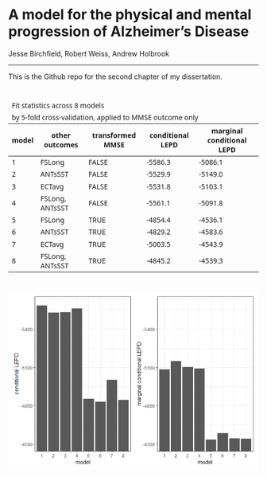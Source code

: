A model for the physical and mental progression of Alzheimer’s Disease
================
Jesse Birchfield, Robert Weiss, Andrew Holbrook

------------------------------------------------------------------------

This is the Github repo for the second chapter of my dissertation.

<div id="uwuranbsjl" style="padding-left:0px;padding-right:0px;padding-top:10px;padding-bottom:10px;overflow-x:auto;overflow-y:auto;width:auto;height:auto;">
<style>#uwuranbsjl table {
  font-family: system-ui, 'Segoe UI', Roboto, Helvetica, Arial, sans-serif, 'Apple Color Emoji', 'Segoe UI Emoji', 'Segoe UI Symbol', 'Noto Color Emoji';
  -webkit-font-smoothing: antialiased;
  -moz-osx-font-smoothing: grayscale;
}
&#10;#uwuranbsjl thead, #uwuranbsjl tbody, #uwuranbsjl tfoot, #uwuranbsjl tr, #uwuranbsjl td, #uwuranbsjl th {
  border-style: none;
}
&#10;#uwuranbsjl p {
  margin: 0;
  padding: 0;
}
&#10;#uwuranbsjl .gt_table {
  display: table;
  border-collapse: collapse;
  line-height: normal;
  margin-left: auto;
  margin-right: auto;
  color: #333333;
  font-size: 16px;
  font-weight: normal;
  font-style: solid;
  background-color: #FFFFFF;
  width: auto;
  border-top-style: solid;
  border-top-width: 3px;
  border-top-color: #D3D3D3;
  border-right-style: solid;
  border-right-width: 3px;
  border-right-color: #D3D3D3;
  border-bottom-style: solid;
  border-bottom-width: 3px;
  border-bottom-color: #D3D3D3;
  border-left-style: solid;
  border-left-width: 3px;
  border-left-color: #D3D3D3;
}
&#10;#uwuranbsjl .gt_caption {
  padding-top: 4px;
  padding-bottom: 4px;
}
&#10;#uwuranbsjl .gt_title {
  color: #333333;
  font-size: 125%;
  font-weight: initial;
  padding-top: 4px;
  padding-bottom: 4px;
  padding-left: 5px;
  padding-right: 5px;
  border-bottom-color: #FFFFFF;
  border-bottom-width: 0;
}
&#10;#uwuranbsjl .gt_subtitle {
  color: #333333;
  font-size: 85%;
  font-weight: initial;
  padding-top: 3px;
  padding-bottom: 5px;
  padding-left: 5px;
  padding-right: 5px;
  border-top-color: #FFFFFF;
  border-top-width: 0;
}
&#10;#uwuranbsjl .gt_heading {
  background-color: #FFFFFF;
  text-align: center;
  border-bottom-color: #FFFFFF;
  border-left-style: solid;
  border-left-width: 1px;
  border-left-color: #D3D3D3;
  border-right-style: solid;
  border-right-width: 1px;
  border-right-color: #D3D3D3;
}
&#10;#uwuranbsjl .gt_bottom_border {
  border-bottom-style: solid;
  border-bottom-width: 2px;
  border-bottom-color: #5F5F5F;
}
&#10;#uwuranbsjl .gt_col_headings {
  border-top-style: solid;
  border-top-width: 2px;
  border-top-color: #5F5F5F;
  border-bottom-style: solid;
  border-bottom-width: 2px;
  border-bottom-color: #5F5F5F;
  border-left-style: solid;
  border-left-width: 1px;
  border-left-color: #D3D3D3;
  border-right-style: solid;
  border-right-width: 1px;
  border-right-color: #D3D3D3;
}
&#10;#uwuranbsjl .gt_col_heading {
  color: #FFFFFF;
  background-color: #0076BA;
  font-size: 100%;
  font-weight: normal;
  text-transform: inherit;
  border-left-style: solid;
  border-left-width: 1px;
  border-left-color: #D3D3D3;
  border-right-style: solid;
  border-right-width: 1px;
  border-right-color: #D3D3D3;
  vertical-align: bottom;
  padding-top: 5px;
  padding-bottom: 6px;
  padding-left: 5px;
  padding-right: 5px;
  overflow-x: hidden;
}
&#10;#uwuranbsjl .gt_column_spanner_outer {
  color: #FFFFFF;
  background-color: #0076BA;
  font-size: 100%;
  font-weight: normal;
  text-transform: inherit;
  padding-top: 0;
  padding-bottom: 0;
  padding-left: 4px;
  padding-right: 4px;
}
&#10;#uwuranbsjl .gt_column_spanner_outer:first-child {
  padding-left: 0;
}
&#10;#uwuranbsjl .gt_column_spanner_outer:last-child {
  padding-right: 0;
}
&#10;#uwuranbsjl .gt_column_spanner {
  border-bottom-style: solid;
  border-bottom-width: 2px;
  border-bottom-color: #5F5F5F;
  vertical-align: bottom;
  padding-top: 5px;
  padding-bottom: 5px;
  overflow-x: hidden;
  display: inline-block;
  width: 100%;
}
&#10;#uwuranbsjl .gt_spanner_row {
  border-bottom-style: hidden;
}
&#10;#uwuranbsjl .gt_group_heading {
  padding-top: 8px;
  padding-bottom: 8px;
  padding-left: 5px;
  padding-right: 5px;
  color: #333333;
  background-color: #FFFFFF;
  font-size: 100%;
  font-weight: initial;
  text-transform: inherit;
  border-top-style: solid;
  border-top-width: 2px;
  border-top-color: #5F5F5F;
  border-bottom-style: solid;
  border-bottom-width: 2px;
  border-bottom-color: #5F5F5F;
  border-left-style: solid;
  border-left-width: 1px;
  border-left-color: #D3D3D3;
  border-right-style: solid;
  border-right-width: 1px;
  border-right-color: #D3D3D3;
  vertical-align: middle;
  text-align: left;
}
&#10;#uwuranbsjl .gt_empty_group_heading {
  padding: 0.5px;
  color: #333333;
  background-color: #FFFFFF;
  font-size: 100%;
  font-weight: initial;
  border-top-style: solid;
  border-top-width: 2px;
  border-top-color: #5F5F5F;
  border-bottom-style: solid;
  border-bottom-width: 2px;
  border-bottom-color: #5F5F5F;
  vertical-align: middle;
}
&#10;#uwuranbsjl .gt_from_md > :first-child {
  margin-top: 0;
}
&#10;#uwuranbsjl .gt_from_md > :last-child {
  margin-bottom: 0;
}
&#10;#uwuranbsjl .gt_row {
  padding-top: 8px;
  padding-bottom: 8px;
  padding-left: 5px;
  padding-right: 5px;
  margin: 10px;
  border-top-style: solid;
  border-top-width: 1px;
  border-top-color: #D5D5D5;
  border-left-style: solid;
  border-left-width: 1px;
  border-left-color: #D5D5D5;
  border-right-style: solid;
  border-right-width: 1px;
  border-right-color: #D5D5D5;
  vertical-align: middle;
  overflow-x: hidden;
}
&#10;#uwuranbsjl .gt_stub {
  color: #333333;
  background-color: #89D3FE;
  font-size: 100%;
  font-weight: initial;
  text-transform: inherit;
  border-right-style: solid;
  border-right-width: 2px;
  border-right-color: #D5D5D5;
  padding-left: 5px;
  padding-right: 5px;
}
&#10;#uwuranbsjl .gt_stub_row_group {
  color: #333333;
  background-color: #FFFFFF;
  font-size: 100%;
  font-weight: initial;
  text-transform: inherit;
  border-right-style: solid;
  border-right-width: 2px;
  border-right-color: #D3D3D3;
  padding-left: 5px;
  padding-right: 5px;
  vertical-align: top;
}
&#10;#uwuranbsjl .gt_row_group_first td {
  border-top-width: 2px;
}
&#10;#uwuranbsjl .gt_row_group_first th {
  border-top-width: 2px;
}
&#10;#uwuranbsjl .gt_summary_row {
  color: #333333;
  background-color: #FFFFFF;
  text-transform: inherit;
  padding-top: 8px;
  padding-bottom: 8px;
  padding-left: 5px;
  padding-right: 5px;
}
&#10;#uwuranbsjl .gt_first_summary_row {
  border-top-style: solid;
  border-top-color: #5F5F5F;
}
&#10;#uwuranbsjl .gt_first_summary_row.thick {
  border-top-width: 2px;
}
&#10;#uwuranbsjl .gt_last_summary_row {
  padding-top: 8px;
  padding-bottom: 8px;
  padding-left: 5px;
  padding-right: 5px;
  border-bottom-style: solid;
  border-bottom-width: 2px;
  border-bottom-color: #5F5F5F;
}
&#10;#uwuranbsjl .gt_grand_summary_row {
  color: #333333;
  background-color: #D5D5D5;
  text-transform: inherit;
  padding-top: 8px;
  padding-bottom: 8px;
  padding-left: 5px;
  padding-right: 5px;
}
&#10;#uwuranbsjl .gt_first_grand_summary_row {
  padding-top: 8px;
  padding-bottom: 8px;
  padding-left: 5px;
  padding-right: 5px;
  border-top-style: solid;
  border-top-width: 6px;
  border-top-color: #5F5F5F;
}
&#10;#uwuranbsjl .gt_last_grand_summary_row_top {
  padding-top: 8px;
  padding-bottom: 8px;
  padding-left: 5px;
  padding-right: 5px;
  border-bottom-style: solid;
  border-bottom-width: 6px;
  border-bottom-color: #5F5F5F;
}
&#10;#uwuranbsjl .gt_striped {
  background-color: #EDF7FC;
}
&#10;#uwuranbsjl .gt_table_body {
  border-top-style: solid;
  border-top-width: 2px;
  border-top-color: #5F5F5F;
  border-bottom-style: solid;
  border-bottom-width: 2px;
  border-bottom-color: #5F5F5F;
}
&#10;#uwuranbsjl .gt_footnotes {
  color: #333333;
  background-color: #FFFFFF;
  border-bottom-style: solid;
  border-bottom-width: 2px;
  border-bottom-color: #D3D3D3;
  border-left-style: solid;
  border-left-width: 2px;
  border-left-color: #D3D3D3;
  border-right-style: solid;
  border-right-width: 2px;
  border-right-color: #D3D3D3;
}
&#10;#uwuranbsjl .gt_footnote {
  margin: 0px;
  font-size: 90%;
  padding-top: 4px;
  padding-bottom: 4px;
  padding-left: 5px;
  padding-right: 5px;
}
&#10;#uwuranbsjl .gt_sourcenotes {
  color: #333333;
  background-color: #FFFFFF;
  border-bottom-style: solid;
  border-bottom-width: 2px;
  border-bottom-color: #D3D3D3;
  border-left-style: solid;
  border-left-width: 2px;
  border-left-color: #D3D3D3;
  border-right-style: solid;
  border-right-width: 2px;
  border-right-color: #D3D3D3;
}
&#10;#uwuranbsjl .gt_sourcenote {
  font-size: 90%;
  padding-top: 4px;
  padding-bottom: 4px;
  padding-left: 5px;
  padding-right: 5px;
}
&#10;#uwuranbsjl .gt_left {
  text-align: left;
}
&#10;#uwuranbsjl .gt_center {
  text-align: center;
}
&#10;#uwuranbsjl .gt_right {
  text-align: right;
  font-variant-numeric: tabular-nums;
}
&#10;#uwuranbsjl .gt_font_normal {
  font-weight: normal;
}
&#10;#uwuranbsjl .gt_font_bold {
  font-weight: bold;
}
&#10;#uwuranbsjl .gt_font_italic {
  font-style: italic;
}
&#10;#uwuranbsjl .gt_super {
  font-size: 65%;
}
&#10;#uwuranbsjl .gt_footnote_marks {
  font-size: 75%;
  vertical-align: 0.4em;
  position: initial;
}
&#10;#uwuranbsjl .gt_asterisk {
  font-size: 100%;
  vertical-align: 0;
}
&#10;#uwuranbsjl .gt_indent_1 {
  text-indent: 5px;
}
&#10;#uwuranbsjl .gt_indent_2 {
  text-indent: 10px;
}
&#10;#uwuranbsjl .gt_indent_3 {
  text-indent: 15px;
}
&#10;#uwuranbsjl .gt_indent_4 {
  text-indent: 20px;
}
&#10;#uwuranbsjl .gt_indent_5 {
  text-indent: 25px;
}
</style>
<table class="gt_table" data-quarto-disable-processing="false" data-quarto-bootstrap="false">
  <thead>
    <tr class="gt_heading">
      <td colspan="5" class="gt_heading gt_title gt_font_normal" style>Fit statistics across 8 models</td>
    </tr>
    <tr class="gt_heading">
      <td colspan="5" class="gt_heading gt_subtitle gt_font_normal gt_bottom_border" style>by 5-fold cross-validation, applied to MMSE outcome only</td>
    </tr>
    <tr class="gt_col_headings">
      <th class="gt_col_heading gt_columns_bottom_border gt_left" rowspan="1" colspan="1" scope="col" id="model">model</th>
      <th class="gt_col_heading gt_columns_bottom_border gt_left" rowspan="1" colspan="1" scope="col" id="other outcomes">other outcomes</th>
      <th class="gt_col_heading gt_columns_bottom_border gt_left" rowspan="1" colspan="1" scope="col" id="transformed MMSE">transformed MMSE</th>
      <th class="gt_col_heading gt_columns_bottom_border gt_left" rowspan="1" colspan="1" scope="col" id="conditional LEPD">conditional LEPD</th>
      <th class="gt_col_heading gt_columns_bottom_border gt_left" rowspan="1" colspan="1" scope="col" id="marginal conditional LEPD">marginal conditional LEPD</th>
    </tr>
  </thead>
  <tbody class="gt_table_body">
    <tr><td headers="model" class="gt_row gt_left">1</td>
<td headers="other outcomes" class="gt_row gt_left">FSLong</td>
<td headers="transformed MMSE" class="gt_row gt_left">FALSE</td>
<td headers="conditional LEPD" class="gt_row gt_left">-5586.3</td>
<td headers="marginal conditional LEPD" class="gt_row gt_left">-5086.1</td></tr>
    <tr><td headers="model" class="gt_row gt_left gt_striped">2</td>
<td headers="other outcomes" class="gt_row gt_left gt_striped">ANTsSST</td>
<td headers="transformed MMSE" class="gt_row gt_left gt_striped">FALSE</td>
<td headers="conditional LEPD" class="gt_row gt_left gt_striped">-5529.9</td>
<td headers="marginal conditional LEPD" class="gt_row gt_left gt_striped">-5149.0</td></tr>
    <tr><td headers="model" class="gt_row gt_left">3</td>
<td headers="other outcomes" class="gt_row gt_left">ECTavg</td>
<td headers="transformed MMSE" class="gt_row gt_left">FALSE</td>
<td headers="conditional LEPD" class="gt_row gt_left">-5531.8</td>
<td headers="marginal conditional LEPD" class="gt_row gt_left">-5103.1</td></tr>
    <tr><td headers="model" class="gt_row gt_left gt_striped">4</td>
<td headers="other outcomes" class="gt_row gt_left gt_striped">FSLong, ANTsSST</td>
<td headers="transformed MMSE" class="gt_row gt_left gt_striped">FALSE</td>
<td headers="conditional LEPD" class="gt_row gt_left gt_striped">-5561.1</td>
<td headers="marginal conditional LEPD" class="gt_row gt_left gt_striped">-5091.8</td></tr>
    <tr><td headers="model" class="gt_row gt_left">5</td>
<td headers="other outcomes" class="gt_row gt_left">FSLong</td>
<td headers="transformed MMSE" class="gt_row gt_left">TRUE</td>
<td headers="conditional LEPD" class="gt_row gt_left">-4854.4</td>
<td headers="marginal conditional LEPD" class="gt_row gt_left">-4536.1</td></tr>
    <tr><td headers="model" class="gt_row gt_left gt_striped">6</td>
<td headers="other outcomes" class="gt_row gt_left gt_striped">ANTsSST</td>
<td headers="transformed MMSE" class="gt_row gt_left gt_striped">TRUE</td>
<td headers="conditional LEPD" class="gt_row gt_left gt_striped">-4829.2</td>
<td headers="marginal conditional LEPD" class="gt_row gt_left gt_striped">-4583.6</td></tr>
    <tr><td headers="model" class="gt_row gt_left">7</td>
<td headers="other outcomes" class="gt_row gt_left">ECTavg</td>
<td headers="transformed MMSE" class="gt_row gt_left">TRUE</td>
<td headers="conditional LEPD" class="gt_row gt_left">-5003.5</td>
<td headers="marginal conditional LEPD" class="gt_row gt_left">-4543.9</td></tr>
    <tr><td headers="model" class="gt_row gt_left gt_striped">8</td>
<td headers="other outcomes" class="gt_row gt_left gt_striped">FSLong, ANTsSST</td>
<td headers="transformed MMSE" class="gt_row gt_left gt_striped">TRUE</td>
<td headers="conditional LEPD" class="gt_row gt_left gt_striped">-4845.2</td>
<td headers="marginal conditional LEPD" class="gt_row gt_left gt_striped">-4539.3</td></tr>
  </tbody>
  &#10;  
</table>
</div>

![](README_files/figure-gfm/unnamed-chunk-1-1.png)<!-- -->
